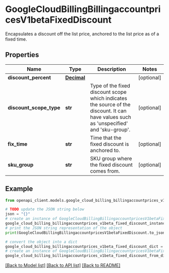 # GoogleCloudBillingBillingaccountpricesV1betaFixedDiscount

Encapsulates a discount off the list price, anchored to the list price as of a fixed time.

## Properties

Name | Type | Description | Notes
------------ | ------------- | ------------- | -------------
**discount_percent** | [**Decimal**](Decimal.md) |  | [optional] 
**discount_scope_type** | **str** | Type of the fixed discount scope which indicates the source of the discount. It can have values such as &#39;unspecified&#39; and &#39;sku-group&#39;. | [optional] 
**fix_time** | **str** | Time that the fixed discount is anchored to. | [optional] 
**sku_group** | **str** | SKU group where the fixed discount comes from. | [optional] 

## Example

```python
from openapi_client.models.google_cloud_billing_billingaccountprices_v1beta_fixed_discount import GoogleCloudBillingBillingaccountpricesV1betaFixedDiscount

# TODO update the JSON string below
json = "{}"
# create an instance of GoogleCloudBillingBillingaccountpricesV1betaFixedDiscount from a JSON string
google_cloud_billing_billingaccountprices_v1beta_fixed_discount_instance = GoogleCloudBillingBillingaccountpricesV1betaFixedDiscount.from_json(json)
# print the JSON string representation of the object
print(GoogleCloudBillingBillingaccountpricesV1betaFixedDiscount.to_json())

# convert the object into a dict
google_cloud_billing_billingaccountprices_v1beta_fixed_discount_dict = google_cloud_billing_billingaccountprices_v1beta_fixed_discount_instance.to_dict()
# create an instance of GoogleCloudBillingBillingaccountpricesV1betaFixedDiscount from a dict
google_cloud_billing_billingaccountprices_v1beta_fixed_discount_from_dict = GoogleCloudBillingBillingaccountpricesV1betaFixedDiscount.from_dict(google_cloud_billing_billingaccountprices_v1beta_fixed_discount_dict)
```
[[Back to Model list]](../README.md#documentation-for-models) [[Back to API list]](../README.md#documentation-for-api-endpoints) [[Back to README]](../README.md)


